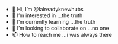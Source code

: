 - 👋 Hi, I’m @Ialreadyknewhubs
- 👀 I’m interested in ...the truth
- 🌱 I’m currently learning ...the truth
- 💞️ I’m looking to collaborate on ...no one
- 📫 How to reach me ...i was always there

<!---
Ialreadyknewhubs/Ialreadyknewhubs is a ✨ special ✨ repository because its `README.md` (this file) appears on your GitHub profile.
You can click the Preview link to take a look at your changes.
--->
